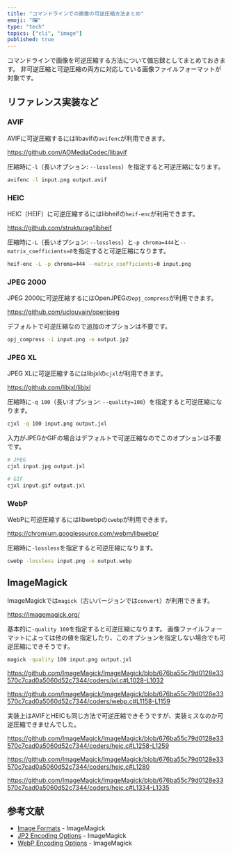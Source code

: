 ```yaml
---
title: "コマンドラインでの画像の可逆圧縮方法まとめ"
emoji: "🖼️"
type: "tech"
topics: ["cli", "image"]
published: true
---
```


コマンドラインで画像を可逆圧縮する方法について備忘録としてまとめておきます。
非可逆圧縮と可逆圧縮の両方に対応している画像ファイルフォーマットが対象です。

## リファレンス実装など

### AVIF

AVIFに可逆圧縮するにはlibavifの`avifenc`が利用できます。

https://github.com/AOMediaCodec/libavif

圧縮時に`-l`（長いオプション: `--lossless`）を指定すると可逆圧縮になります。

```sh
avifenc -l input.png output.avif
```

### HEIC

HEIC（HEIF）に可逆圧縮するにはlibheifの`heif-enc`が利用できます。

https://github.com/strukturag/libheif

圧縮時に`-L`（長いオプション: `--lossless`）と`-p chroma=444`と`--matrix_coefficients=0`を指定すると可逆圧縮になります。

```sh
heif-enc -L -p chroma=444 --matrix_coefficients=0 input.png
```

### JPEG 2000

JPEG 2000に可逆圧縮するにはOpenJPEGの`opj_compress`が利用できます。

https://github.com/uclouvain/openjpeg

デフォルトで可逆圧縮なので追加のオプションは不要です。

```sh
opj_compress -i input.png -o output.jp2
```

### JPEG XL

JPEG XLに可逆圧縮するにはlibjxlの`cjxl`が利用できます。

https://github.com/libjxl/libjxl

圧縮時に`-q 100`（長いオプション: `--quality=100`）を指定すると可逆圧縮になります。

```sh
cjxl -q 100 input.png output.jxl
```

入力がJPEGかGIFの場合はデフォルトで可逆圧縮なのでこのオプションは不要です。

```sh
# JPEG
cjxl input.jpg output.jxl

# GIF
cjxl input.gif output.jxl
```

### WebP

WebPに可逆圧縮するにはlibwebpの`cwebp`が利用できます。

https://chromium.googlesource.com/webm/libwebp/

圧縮時に`-lossless`を指定すると可逆圧縮になります。

```sh
cwebp -lossless input.png -o output.webp
```

## ImageMagick

ImageMagickでは`magick`（古いバージョンでは`convert`）が利用できます。

https://imagemagick.org/

基本的に`-quality 100`を指定すると可逆圧縮になります。
画像ファイルフォーマットによっては他の値を指定したり、このオプションを指定しない場合でも可逆圧縮にできそうです。

```sh
magick -quality 100 input.png output.jxl
```

https://github.com/ImageMagick/ImageMagick/blob/676ba55c79d0128e33570c7cad0a5060d52c7344/coders/jxl.c#L1028-L1032

https://github.com/ImageMagick/ImageMagick/blob/676ba55c79d0128e33570c7cad0a5060d52c7344/coders/webp.c#L1158-L1159

実装上はAVIFとHEICも同じ方法で可逆圧縮できそうですが、実装ミスなのか可逆圧縮できませんでした。

https://github.com/ImageMagick/ImageMagick/blob/676ba55c79d0128e33570c7cad0a5060d52c7344/coders/heic.c#L1258-L1259

https://github.com/ImageMagick/ImageMagick/blob/676ba55c79d0128e33570c7cad0a5060d52c7344/coders/heic.c#L1280

https://github.com/ImageMagick/ImageMagick/blob/676ba55c79d0128e33570c7cad0a5060d52c7344/coders/heic.c#L1334-L1335

## 参考文献

- [Image Formats](https://imagemagick.org/script/formats.php) - ImageMagick
- [JP2 Encoding Options](https://imagemagick.org/script/jp2.php) - ImageMagick
- [WebP Encoding Options](https://imagemagick.org/script/webp.php) - ImageMagick
